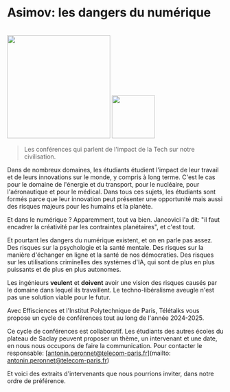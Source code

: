 # Asimov: les dangers du numérique

<br>

<img src="logo_asimov.png" class="d-block mx-auto" height="240em"/>
<img src="Logo-IP-Paris-carré-HD.png" class="d-block mx-auto" height="100em"/>

> Les conférences qui parlent de l'impact de la Tech sur notre civilisation.

Dans de nombreux domaines, les étudiants étudient l'impact de leur travail et de leurs innovations sur le monde, y compris à long terme. C'est le cas pour le domaine de l'énergie et du transport, pour le nucléaire, pour l'aéronautique et pour le médical. Dans tous ces sujets, les étudiants sont formés parce que leur innovation peut présenter une opportunité mais aussi des risques majeurs pour les humains et la planète.

Et dans le numérique ? Apparemment, tout va bien. Jancovici l'a dit: "il faut encadrer la créativité par les contraintes planétaires", et c'est tout.

Et pourtant les dangers du numérique existent, et on en parle pas assez. Des risques sur la psychologie et la santé mentale. Des risques sur la manière d'échanger en ligne et la santé de nos démocraties. Des risques sur les utilisations criminelles des systèmes d'IA, qui sont de plus en plus puissants et de plus en plus autonomes.

Les ingénieurs **veulent** et **doivent** avoir une vision des risques causés par le domaine dans lequel ils travaillent. Le techno-libéralisme aveugle n'est pas une solution viable pour le futur.

Avec Effisciences et l'Institut Polytechnique de Paris, Télétalks vous propose un cycle de conférences tout au long de l'année 2024-2025.

Ce cycle de conférences est collaboratif.
Les étudiants des autres écoles du plateau de Saclay peuvent proposer un thème, un intervenant et une date, en nous nous occupons de faire la communication. Pour contacter le responsable: [antonin.peronnet@telecom-paris.fr](mailto: antonin.peronnet@telecom-paris.fr)


Et voici des extraits d'intervenants que nous pourrions inviter, dans notre ordre de préférence.
